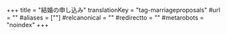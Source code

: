 +++
title = "結婚の申し込み"
translationKey = "tag-marriageproposals"
#url = ""
#aliases = [""]
#relcanonical = ""
#redirectto = ""
#metarobots = "noindex"
+++

